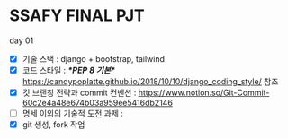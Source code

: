 # SSAFY FINAL PJT

day 01 

- [x] 기술 스택 : django + bootstrap, tailwind 
- [x] 코드 스타일 : ***\*PEP 8 기본\****  https://candypoplatte.github.io/2018/10/10/django_coding_style/ 참조 
- [x] 깃 브랜칭 전략과 commit 컨벤션 : https://www.notion.so/Git-Commit-60c2e4a48e674b03a959ee5416db2146
- [ ] 명세 이외의 기술적 도전 과제 : 
- [x] git 생성, fork 작업 
